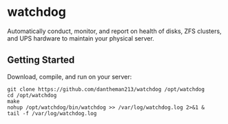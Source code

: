 # watchdog

Automatically conduct, monitor, and report on health of disks, ZFS clusters, and UPS hardware to maintain your physical server.

## Getting Started

Download, compile, and run on your server:

```
git clone https://github.com/dantheman213/watchdog /opt/watchdog
cd /opt/watchdog
make
nohup /opt/watchdog/bin/watchdog >> /var/log/watchdog.log 2>&1 &
tail -f /var/log/watchdog.log
```
